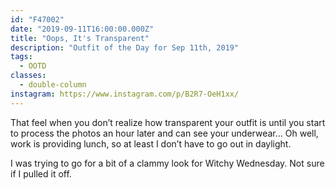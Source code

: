 ```yaml
---
id: "F47002"
date: "2019-09-11T16:00:00.000Z"
title: "Oops, It's Transparent"
description: "Outfit of the Day for Sep 11th, 2019"
tags:
  - OOTD
classes:
  - double-column
instagram: https://www.instagram.com/p/B2R7-OeH1xx/
---
```

That feel when you don’t realize how transparent your outfit is until you start to process the photos an hour later and can see your underwear... Oh well, work is providing lunch, so at least I don’t have to go out in daylight.

I was trying to go for a bit of a clammy look for Witchy Wednesday. Not sure if I pulled it off.
